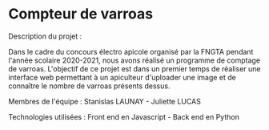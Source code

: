 # Compteur de varroas

Description du projet :

Dans le cadre du concours électro apicole organisé par la FNGTA pendant l'année scolaire 2020-2021, nous avons réalisé un programme de comptage de varroas.
L'objectif de ce projet est dans un premier temps de réaliser une interface web permettant à un apiculteur d'uploader une image et de connaître le nombre de varroas présents dessus.

Membres de l'équipe :
Stanislas LAUNAY - Juliette LUCAS

Technologies utilisées :
Front end en Javascript - Back end en Python
